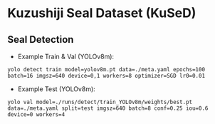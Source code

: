 # Kuzushiji Seal Dataset (KuSeD)

## Seal Detection
* Example Train & Val (YOLOv8m):
```
yolo detect train model=yolov8m.pt data=./meta.yaml epochs=100 batch=16 imgsz=640 device=0,1 workers=8 optimizer=SGD lr0=0.01
```
* Example Test (YOLOv8m):
```
yolo val model=./runs/detect/train_YOLOv8m/weights/best.pt data=./meta.yaml split=test imgsz=640 batch=8 conf=0.25 iou=0.6 device=0 workers=4
```
